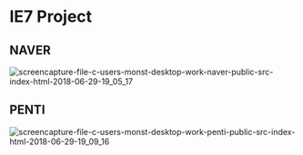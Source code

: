 # IE7 Project 

## NAVER

![screencapture-file-c-users-monst-desktop-work-naver-public-src-index-html-2018-06-29-19_05_17](https://user-images.githubusercontent.com/33567964/42087007-d372d428-7bcf-11e8-9e87-ef2474740fc3.png)

## PENTI

![screencapture-file-c-users-monst-desktop-work-penti-public-src-index-html-2018-06-29-19_09_16](https://user-images.githubusercontent.com/33567964/42087042-f5f27346-7bcf-11e8-962a-6e29af0ab5a2.png)

